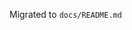 <!-- ------------------------------------------------------------ -->
Migrated to `docs/README.md`
<!-- ------------------------------------------------------------ -->